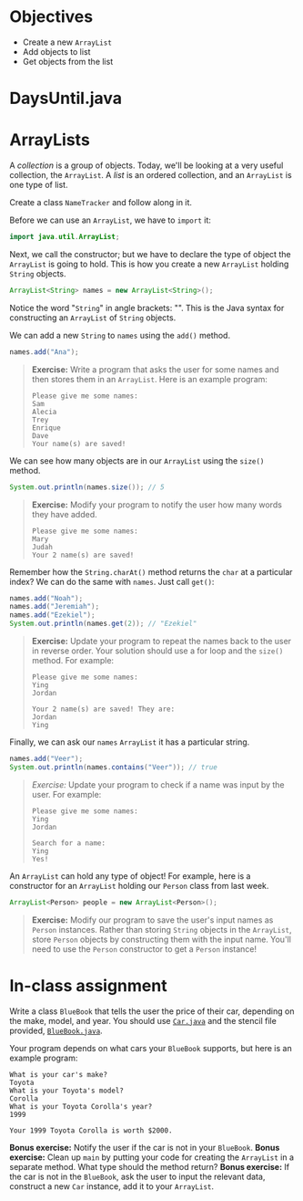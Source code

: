 # Objectives
- Create a new `ArrayList`
- Add objects to list
- Get objects from the list

# DaysUntil.java

# ArrayLists

A *collection* is a group of objects. Today, we'll be looking at a very useful collection, the `ArrayList`. A *list* is an ordered collection, and an `ArrayList` is one type of list.

Create a class `NameTracker` and follow along in it.

Before we can use an `ArrayList`, we have to `import` it:

```java
import java.util.ArrayList;
```

Next, we call the constructor; but we have to declare the type of object the `ArrayList` is going to hold. This is how you create a new `ArrayList` holding `String` objects. 

```java
ArrayList<String> names = new ArrayList<String>();
```

Notice the word "`String`" in angle brackets: "<String>". This is the Java syntax for constructing an `ArrayList` of `String` objects.

We can add a new `String` to `names` using the `add()` method.

```java
names.add("Ana");
```

> **Exercise:** Write a program that asks the user for some names and then stores them in an `ArrayList`. Here is an example program:
> ```
> Please give me some names:
> Sam
> Alecia
> Trey
> Enrique
> Dave
> Your name(s) are saved!
> ```

We can see how many objects are in our `ArrayList` using the `size()` method.

```java
System.out.println(names.size()); // 5
```

> **Exercise:** Modify your program to notify the user how many words they have added.
> ```
> Please give me some names:
> Mary
> Judah
> Your 2 name(s) are saved!
> ```

Remember how the `String.charAt()` method returns the `char` at a particular index? We can do the same with `names`. Just call `get()`:

```java
names.add("Noah");
names.add("Jeremiah");
names.add("Ezekiel");
System.out.println(names.get(2)); // "Ezekiel"
```

> **Exercise:** Update your program to repeat the names back to the user in reverse order. Your solution should use a for loop and the `size()` method. For example:
> ```
> Please give me some names:
> Ying
> Jordan
> 
> Your 2 name(s) are saved! They are:
> Jordan
> Ying
> ```

Finally, we can ask our `names` `ArrayList` it has a particular string.

```java
names.add("Veer");
System.out.println(names.contains("Veer")); // true
```

> *Exercise:* Update your program to check if a name was input by the user. For example:
> ```
> Please give me some names:
> Ying
> Jordan
> 
> Search for a name:
> Ying
> Yes!
> ```

An `ArrayList` can hold any type of object! For example, here is a constructor for an `ArrayList` holding our `Person` class from last week.

```java
ArrayList<Person> people = new ArrayList<Person>();
```

> **Exercise:** Modify our program to save the user's input names as `Person` instances. Rather than storing `String` objects in the `ArrayList`, store `Person` objects by constructing them with the input name. You'll need to use the `Person` constructor to get a `Person` instance!

# In-class assignment

Write a class `BlueBook` that tells the user the price of their car, depending on the make, model, and year. You should use [`Car.java`](https://github.com/accesscode-2-1/unit-0/blob/master/in-class%20exercise%20solutions/BlueBook/Car.java) and the stencil file provided, [`BlueBook.java`](https://github.com/accesscode-2-1/unit-0/blob/master/in-class%20exercise%20solutions/BlueBook/BlueBook.java).

Your program depends on what cars your `BlueBook` supports, but here is an example program:

```
What is your car's make?
Toyota
What is your Toyota's model?
Corolla
What is your Toyota Corolla's year?
1999

Your 1999 Toyota Corolla is worth $2000.
```

**Bonus exercise:** Notify the user if the car is not in your `BlueBook`.
**Bonus exercise:** Clean up `main` by putting your code for creating the `ArrayList` in a separate method. What type should the method return?
**Bonus exercise:** If the car is not in the `BlueBook`, ask the user to input the relevant data, construct a new `Car` instance, add it to your `ArrayList`.
